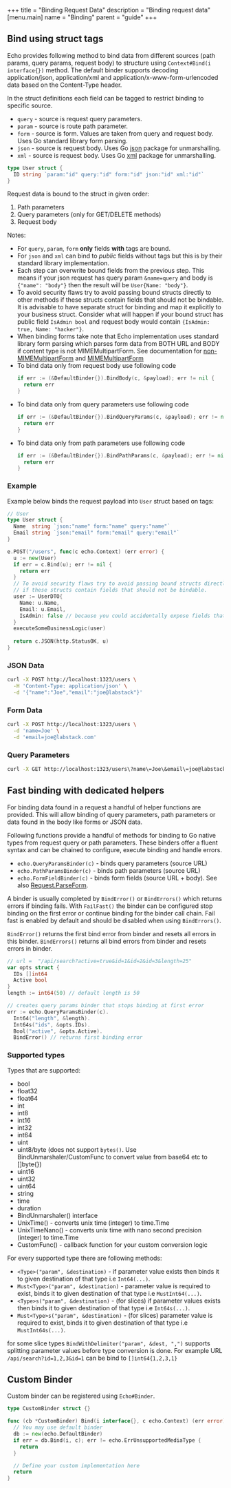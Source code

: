 +++
title = "Binding Request Data"
description = "Binding request data"
[menu.main]
  name = "Binding"
  parent = "guide"
+++

## Bind using struct tags

Echo provides following method to bind data from different sources (path params, query params, request body) to structure using 
`Context#Bind(i interface{})` method.
The default binder supports decoding application/json, application/xml and
application/x-www-form-urlencoded data based on the Content-Type header.

In the struct definitions each field can be tagged to restrict binding to specific source.

* `query` - source is request query parameters.
* `param` - source is route path parameter.
* `form` - source is form. Values are taken from query and request body. Uses Go standard library form parsing.
* `json` - source is request body. Uses Go [json](https://golang.org/pkg/encoding/json/) package for unmarshalling.
* `xml` - source is request body. Uses Go [xml](https://golang.org/pkg/encoding/xml/) package for unmarshalling.

```go
type User struct {
  ID string `param:"id" query:"id" form:"id" json:"id" xml:"id"`
}
```

Request data is bound to the struct in given order:

1. Path parameters
2. Query parameters (only for GET/DELETE methods)
3. Request body

Notes:

* For `query`, `param`, `form` **only** fields **with** tags are bound.
* For `json` and `xml` can bind to *public* fields without tags but this is by their standard library implementation.
* Each step can overwrite bound fields from the previous step. This means if your json request has query param
  `&name=query` and body is `{"name": "body"}` then the result will be `User{Name: "body"}`.
* To avoid security flaws try to avoid passing bound structs directly to other methods if
  these structs contain fields that should not be bindable. It is advisable to have separate struct for binding and map it
  explicitly to your business struct. Consider what will happen if your bound struct has public
  field `IsAdmin bool` and request body would contain `{IsAdmin: true, Name: "hacker"}`.
* When binding forms take note that Echo implementation uses standard library form parsing which parses form data 
  from BOTH URL and BODY if content type is not MIMEMultipartForm. See documentation for [non-MIMEMultipartForm](https://golang.org/pkg/net/http/#Request.ParseForm)
  and [MIMEMultipartForm](https://golang.org/pkg/net/http/#Request.ParseMultipartForm)
* To bind data only from request body use following code
  ```go
  if err := (&DefaultBinder{}).BindBody(c, &payload); err != nil {
    return err
  }
  ```
* To bind data only from query parameters use following code
  ```go
  if err := (&DefaultBinder{}).BindQueryParams(c, &payload); err != nil {
    return err
  }
  ```
* To bind data only from path parameters use following code
  ```go
  if err := (&DefaultBinder{}).BindPathParams(c, &payload); err != nil {
    return err
  }
  ```

### Example

Example below binds the request payload into `User` struct based on tags:

```go
// User
type User struct {
  Name  string `json:"name" form:"name" query:"name"`
  Email string `json:"email" form:"email" query:"email"`
}
```

```go
e.POST("/users", func(c echo.Context) (err error) {
  u := new(User)
  if err = c.Bind(u); err != nil {
    return err
  }
  // To avoid security flaws try to avoid passing bound structs directly to other methods 
  // if these structs contain fields that should not be bindable. 
  user := UserDTO{
    Name: u.Name,
    Email: u.Email,
    IsAdmin: false // because you could accidentally expose fields that should not be bind
  }
  executeSomeBusinessLogic(user)
  
  return c.JSON(http.StatusOK, u)
}
```

### JSON Data

```sh
curl -X POST http://localhost:1323/users \
  -H 'Content-Type: application/json' \
  -d '{"name":"Joe","email":"joe@labstack"}'
```

### Form Data

```sh
curl -X POST http://localhost:1323/users \
  -d 'name=Joe' \
  -d 'email=joe@labstack.com'
```

### Query Parameters

```sh
curl -X GET http://localhost:1323/users\?name\=Joe\&email\=joe@labstack.com
```

## Fast binding with dedicated helpers

For binding data found in a request a handful of helper functions are provided. This will allow binding of query parameters, path parameters or data found in the body like forms or JSON data.

Following functions provide a handful of methods for binding to Go native types from request query or path parameters. These binders offer a fluent syntax and can be chained to configure, execute binding and handle errors. 

* `echo.QueryParamsBinder(c)` - binds query parameters (source URL)
* `echo.PathParamsBinder(c)` - binds path parameters (source URL)
* `echo.FormFieldBinder(c)` - binds form fields (source URL + body). See also [Request.ParseForm](https://golang.org/pkg/net/http/#Request.ParseForm).

A binder is usually completed by `BindError()` or `BindErrors()` which returns errors if binding fails.
With `FailFast()` the binder can be configured stop binding on the first error or continue binding for 
the binder call chain. Fail fast is enabled by default and should be disabled when using `BindErrors()`.

`BindError()` returns the first bind error from binder and resets all errors in this binder.
`BindErrors()` returns all bind errors from binder and resets errors in binder.

```go
// url =  "/api/search?active=true&id=1&id=2&id=3&length=25"
var opts struct {
  IDs []int64
  Active bool
}
length := int64(50) // default length is 50

// creates query params binder that stops binding at first error
err := echo.QueryParamsBinder(c).
  Int64("length", &length).
  Int64s("ids", &opts.IDs).
  Bool("active", &opts.Active).
  BindError() // returns first binding error
```

### Supported types

Types that are supported:

* bool
* float32
* float64
* int
* int8
* int16
* int32
* int64
* uint
* uint8/byte (does not support `bytes()`. Use BindUnmarshaler/CustomFunc to convert value from base64 etc to []byte{})
* uint16
* uint32
* uint64
* string
* time
* duration
* BindUnmarshaler() interface
* UnixTime() - converts unix time (integer) to time.Time
* UnixTimeNano() - converts unix time with nano second precision (integer) to time.Time
* CustomFunc() - callback function for your custom conversion logic

For every supported type there are following methods:

* `<Type>("param", &destination)` - if parameter value exists then binds it to given destination of that type i.e `Int64(...)`.
* `Must<Type>("param", &destination)` - parameter value is required to exist, binds it to given destination of that type i.e `MustInt64(...)`.
* `<Type>s("param", &destination)` - (for slices) if parameter values exists then binds it to given destination of that type i.e `Int64s(...)`.
* `Must<Type>s("param", &destination)` - (for slices) parameter value is required to exist, binds it to given destination of that type i.e `MustInt64s(...)`.

for some slice types `BindWithDelimiter("param", &dest, ",")` supports splitting parameter values before type conversion is done. For example URL `/api/search?id=1,2,3&id=1` can be bind to `[]int64{1,2,3,1}`

## Custom Binder

Custom binder can be registered using `Echo#Binder`.

```go
type CustomBinder struct {}

func (cb *CustomBinder) Bind(i interface{}, c echo.Context) (err error) {
  // You may use default binder
  db := new(echo.DefaultBinder)
  if err = db.Bind(i, c); err != echo.ErrUnsupportedMediaType {
    return
  }

  // Define your custom implementation here
  return
}
```
